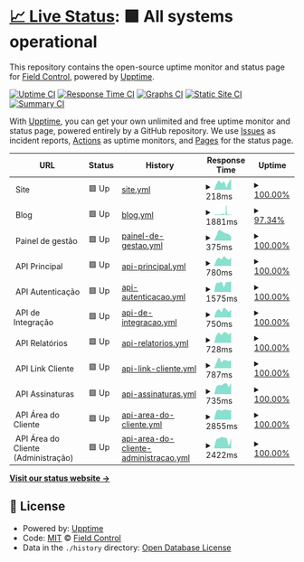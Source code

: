 # [📈 Live Status](https://status.fieldcontrol.com.br): <!--live status--> **🟩 All systems operational**

This repository contains the open-source uptime monitor and status page for [Field Control](https://fieldcontrol.com.br), powered by [Upptime](https://github.com/upptime/upptime).

[![Uptime CI](https://github.com/FieldControl/status/workflows/Uptime%20CI/badge.svg)](https://github.com/FieldControl/status/actions?query=workflow%3A%22Uptime+CI%22)
[![Response Time CI](https://github.com/FieldControl/status/workflows/Response%20Time%20CI/badge.svg)](https://github.com/FieldControl/status/actions?query=workflow%3A%22Response+Time+CI%22)
[![Graphs CI](https://github.com/FieldControl/status/workflows/Graphs%20CI/badge.svg)](https://github.com/FieldControl/status/actions?query=workflow%3A%22Graphs+CI%22)
[![Static Site CI](https://github.com/FieldControl/status/workflows/Static%20Site%20CI/badge.svg)](https://github.com/FieldControl/status/actions?query=workflow%3A%22Static+Site+CI%22)
[![Summary CI](https://github.com/FieldControl/status/workflows/Summary%20CI/badge.svg)](https://github.com/FieldControl/status/actions?query=workflow%3A%22Summary+CI%22)

With [Upptime](https://upptime.js.org), you can get your own unlimited and free uptime monitor and status page, powered entirely by a GitHub repository. We use [Issues](https://github.com/FieldControl/status/issues) as incident reports, [Actions](https://github.com/FieldControl/status/actions) as uptime monitors, and [Pages](https://status.fieldcontrol.com.br) for the status page.

<!--start: status pages-->
<!-- This summary is generated by Upptime (https://github.com/upptime/upptime) -->
<!-- Do not edit this manually, your changes will be overwritten -->
<!-- prettier-ignore -->
| URL | Status | History | Response Time | Uptime |
| --- | ------ | ------- | ------------- | ------ |
| <img alt="" src="https://app.fieldcontrol.com.br/favicon.ico" height="13"> Site | 🟩 Up | [site.yml](https://github.com/FieldControl/status/commits/HEAD/history/site.yml) | <details><summary><img alt="Response time graph" src="./graphs/site/response-time-week.png" height="20"> 218ms</summary><br><a href="https://status.fieldcontrol.com.br/history/site"><img alt="Response time 169" src="https://img.shields.io/endpoint?url=https%3A%2F%2Fraw.githubusercontent.com%2FFieldControl%2Fstatus%2FHEAD%2Fapi%2Fsite%2Fresponse-time.json"></a><br><a href="https://status.fieldcontrol.com.br/history/site"><img alt="24-hour response time 321" src="https://img.shields.io/endpoint?url=https%3A%2F%2Fraw.githubusercontent.com%2FFieldControl%2Fstatus%2FHEAD%2Fapi%2Fsite%2Fresponse-time-day.json"></a><br><a href="https://status.fieldcontrol.com.br/history/site"><img alt="7-day response time 218" src="https://img.shields.io/endpoint?url=https%3A%2F%2Fraw.githubusercontent.com%2FFieldControl%2Fstatus%2FHEAD%2Fapi%2Fsite%2Fresponse-time-week.json"></a><br><a href="https://status.fieldcontrol.com.br/history/site"><img alt="30-day response time 172" src="https://img.shields.io/endpoint?url=https%3A%2F%2Fraw.githubusercontent.com%2FFieldControl%2Fstatus%2FHEAD%2Fapi%2Fsite%2Fresponse-time-month.json"></a><br><a href="https://status.fieldcontrol.com.br/history/site"><img alt="1-year response time 169" src="https://img.shields.io/endpoint?url=https%3A%2F%2Fraw.githubusercontent.com%2FFieldControl%2Fstatus%2FHEAD%2Fapi%2Fsite%2Fresponse-time-year.json"></a></details> | <details><summary><a href="https://status.fieldcontrol.com.br/history/site">100.00%</a></summary><a href="https://status.fieldcontrol.com.br/history/site"><img alt="All-time uptime 100.00%" src="https://img.shields.io/endpoint?url=https%3A%2F%2Fraw.githubusercontent.com%2FFieldControl%2Fstatus%2FHEAD%2Fapi%2Fsite%2Fuptime.json"></a><br><a href="https://status.fieldcontrol.com.br/history/site"><img alt="24-hour uptime 100.00%" src="https://img.shields.io/endpoint?url=https%3A%2F%2Fraw.githubusercontent.com%2FFieldControl%2Fstatus%2FHEAD%2Fapi%2Fsite%2Fuptime-day.json"></a><br><a href="https://status.fieldcontrol.com.br/history/site"><img alt="7-day uptime 100.00%" src="https://img.shields.io/endpoint?url=https%3A%2F%2Fraw.githubusercontent.com%2FFieldControl%2Fstatus%2FHEAD%2Fapi%2Fsite%2Fuptime-week.json"></a><br><a href="https://status.fieldcontrol.com.br/history/site"><img alt="30-day uptime 100.00%" src="https://img.shields.io/endpoint?url=https%3A%2F%2Fraw.githubusercontent.com%2FFieldControl%2Fstatus%2FHEAD%2Fapi%2Fsite%2Fuptime-month.json"></a><br><a href="https://status.fieldcontrol.com.br/history/site"><img alt="1-year uptime 100.00%" src="https://img.shields.io/endpoint?url=https%3A%2F%2Fraw.githubusercontent.com%2FFieldControl%2Fstatus%2FHEAD%2Fapi%2Fsite%2Fuptime-year.json"></a></details>
| <img alt="" src="https://app.fieldcontrol.com.br/favicon.ico" height="13"> Blog | 🟩 Up | [blog.yml](https://github.com/FieldControl/status/commits/HEAD/history/blog.yml) | <details><summary><img alt="Response time graph" src="./graphs/blog/response-time-week.png" height="20"> 1881ms</summary><br><a href="https://status.fieldcontrol.com.br/history/blog"><img alt="Response time 542" src="https://img.shields.io/endpoint?url=https%3A%2F%2Fraw.githubusercontent.com%2FFieldControl%2Fstatus%2FHEAD%2Fapi%2Fblog%2Fresponse-time.json"></a><br><a href="https://status.fieldcontrol.com.br/history/blog"><img alt="24-hour response time 3413" src="https://img.shields.io/endpoint?url=https%3A%2F%2Fraw.githubusercontent.com%2FFieldControl%2Fstatus%2FHEAD%2Fapi%2Fblog%2Fresponse-time-day.json"></a><br><a href="https://status.fieldcontrol.com.br/history/blog"><img alt="7-day response time 1881" src="https://img.shields.io/endpoint?url=https%3A%2F%2Fraw.githubusercontent.com%2FFieldControl%2Fstatus%2FHEAD%2Fapi%2Fblog%2Fresponse-time-week.json"></a><br><a href="https://status.fieldcontrol.com.br/history/blog"><img alt="30-day response time 1203" src="https://img.shields.io/endpoint?url=https%3A%2F%2Fraw.githubusercontent.com%2FFieldControl%2Fstatus%2FHEAD%2Fapi%2Fblog%2Fresponse-time-month.json"></a><br><a href="https://status.fieldcontrol.com.br/history/blog"><img alt="1-year response time 542" src="https://img.shields.io/endpoint?url=https%3A%2F%2Fraw.githubusercontent.com%2FFieldControl%2Fstatus%2FHEAD%2Fapi%2Fblog%2Fresponse-time-year.json"></a></details> | <details><summary><a href="https://status.fieldcontrol.com.br/history/blog">97.34%</a></summary><a href="https://status.fieldcontrol.com.br/history/blog"><img alt="All-time uptime 99.55%" src="https://img.shields.io/endpoint?url=https%3A%2F%2Fraw.githubusercontent.com%2FFieldControl%2Fstatus%2FHEAD%2Fapi%2Fblog%2Fuptime.json"></a><br><a href="https://status.fieldcontrol.com.br/history/blog"><img alt="24-hour uptime 95.62%" src="https://img.shields.io/endpoint?url=https%3A%2F%2Fraw.githubusercontent.com%2FFieldControl%2Fstatus%2FHEAD%2Fapi%2Fblog%2Fuptime-day.json"></a><br><a href="https://status.fieldcontrol.com.br/history/blog"><img alt="7-day uptime 97.34%" src="https://img.shields.io/endpoint?url=https%3A%2F%2Fraw.githubusercontent.com%2FFieldControl%2Fstatus%2FHEAD%2Fapi%2Fblog%2Fuptime-week.json"></a><br><a href="https://status.fieldcontrol.com.br/history/blog"><img alt="30-day uptime 99.27%" src="https://img.shields.io/endpoint?url=https%3A%2F%2Fraw.githubusercontent.com%2FFieldControl%2Fstatus%2FHEAD%2Fapi%2Fblog%2Fuptime-month.json"></a><br><a href="https://status.fieldcontrol.com.br/history/blog"><img alt="1-year uptime 99.55%" src="https://img.shields.io/endpoint?url=https%3A%2F%2Fraw.githubusercontent.com%2FFieldControl%2Fstatus%2FHEAD%2Fapi%2Fblog%2Fuptime-year.json"></a></details>
| <img alt="" src="https://app.fieldcontrol.com.br/favicon.ico" height="13"> Painel de gestão | 🟩 Up | [painel-de-gestao.yml](https://github.com/FieldControl/status/commits/HEAD/history/painel-de-gestao.yml) | <details><summary><img alt="Response time graph" src="./graphs/painel-de-gestao/response-time-week.png" height="20"> 375ms</summary><br><a href="https://status.fieldcontrol.com.br/history/painel-de-gestao"><img alt="Response time 384" src="https://img.shields.io/endpoint?url=https%3A%2F%2Fraw.githubusercontent.com%2FFieldControl%2Fstatus%2FHEAD%2Fapi%2Fpainel-de-gestao%2Fresponse-time.json"></a><br><a href="https://status.fieldcontrol.com.br/history/painel-de-gestao"><img alt="24-hour response time 190" src="https://img.shields.io/endpoint?url=https%3A%2F%2Fraw.githubusercontent.com%2FFieldControl%2Fstatus%2FHEAD%2Fapi%2Fpainel-de-gestao%2Fresponse-time-day.json"></a><br><a href="https://status.fieldcontrol.com.br/history/painel-de-gestao"><img alt="7-day response time 375" src="https://img.shields.io/endpoint?url=https%3A%2F%2Fraw.githubusercontent.com%2FFieldControl%2Fstatus%2FHEAD%2Fapi%2Fpainel-de-gestao%2Fresponse-time-week.json"></a><br><a href="https://status.fieldcontrol.com.br/history/painel-de-gestao"><img alt="30-day response time 338" src="https://img.shields.io/endpoint?url=https%3A%2F%2Fraw.githubusercontent.com%2FFieldControl%2Fstatus%2FHEAD%2Fapi%2Fpainel-de-gestao%2Fresponse-time-month.json"></a><br><a href="https://status.fieldcontrol.com.br/history/painel-de-gestao"><img alt="1-year response time 384" src="https://img.shields.io/endpoint?url=https%3A%2F%2Fraw.githubusercontent.com%2FFieldControl%2Fstatus%2FHEAD%2Fapi%2Fpainel-de-gestao%2Fresponse-time-year.json"></a></details> | <details><summary><a href="https://status.fieldcontrol.com.br/history/painel-de-gestao">100.00%</a></summary><a href="https://status.fieldcontrol.com.br/history/painel-de-gestao"><img alt="All-time uptime 100.00%" src="https://img.shields.io/endpoint?url=https%3A%2F%2Fraw.githubusercontent.com%2FFieldControl%2Fstatus%2FHEAD%2Fapi%2Fpainel-de-gestao%2Fuptime.json"></a><br><a href="https://status.fieldcontrol.com.br/history/painel-de-gestao"><img alt="24-hour uptime 100.00%" src="https://img.shields.io/endpoint?url=https%3A%2F%2Fraw.githubusercontent.com%2FFieldControl%2Fstatus%2FHEAD%2Fapi%2Fpainel-de-gestao%2Fuptime-day.json"></a><br><a href="https://status.fieldcontrol.com.br/history/painel-de-gestao"><img alt="7-day uptime 100.00%" src="https://img.shields.io/endpoint?url=https%3A%2F%2Fraw.githubusercontent.com%2FFieldControl%2Fstatus%2FHEAD%2Fapi%2Fpainel-de-gestao%2Fuptime-week.json"></a><br><a href="https://status.fieldcontrol.com.br/history/painel-de-gestao"><img alt="30-day uptime 100.00%" src="https://img.shields.io/endpoint?url=https%3A%2F%2Fraw.githubusercontent.com%2FFieldControl%2Fstatus%2FHEAD%2Fapi%2Fpainel-de-gestao%2Fuptime-month.json"></a><br><a href="https://status.fieldcontrol.com.br/history/painel-de-gestao"><img alt="1-year uptime 100.00%" src="https://img.shields.io/endpoint?url=https%3A%2F%2Fraw.githubusercontent.com%2FFieldControl%2Fstatus%2FHEAD%2Fapi%2Fpainel-de-gestao%2Fuptime-year.json"></a></details>
| <img alt="" src="https://favicons.githubusercontent.com/null" height="13"> API Principal | 🟩 Up | [api-principal.yml](https://github.com/FieldControl/status/commits/HEAD/history/api-principal.yml) | <details><summary><img alt="Response time graph" src="./graphs/api-principal/response-time-week.png" height="20"> 780ms</summary><br><a href="https://status.fieldcontrol.com.br/history/api-principal"><img alt="Response time 785" src="https://img.shields.io/endpoint?url=https%3A%2F%2Fraw.githubusercontent.com%2FFieldControl%2Fstatus%2FHEAD%2Fapi%2Fapi-principal%2Fresponse-time.json"></a><br><a href="https://status.fieldcontrol.com.br/history/api-principal"><img alt="24-hour response time 845" src="https://img.shields.io/endpoint?url=https%3A%2F%2Fraw.githubusercontent.com%2FFieldControl%2Fstatus%2FHEAD%2Fapi%2Fapi-principal%2Fresponse-time-day.json"></a><br><a href="https://status.fieldcontrol.com.br/history/api-principal"><img alt="7-day response time 780" src="https://img.shields.io/endpoint?url=https%3A%2F%2Fraw.githubusercontent.com%2FFieldControl%2Fstatus%2FHEAD%2Fapi%2Fapi-principal%2Fresponse-time-week.json"></a><br><a href="https://status.fieldcontrol.com.br/history/api-principal"><img alt="30-day response time 732" src="https://img.shields.io/endpoint?url=https%3A%2F%2Fraw.githubusercontent.com%2FFieldControl%2Fstatus%2FHEAD%2Fapi%2Fapi-principal%2Fresponse-time-month.json"></a><br><a href="https://status.fieldcontrol.com.br/history/api-principal"><img alt="1-year response time 785" src="https://img.shields.io/endpoint?url=https%3A%2F%2Fraw.githubusercontent.com%2FFieldControl%2Fstatus%2FHEAD%2Fapi%2Fapi-principal%2Fresponse-time-year.json"></a></details> | <details><summary><a href="https://status.fieldcontrol.com.br/history/api-principal">100.00%</a></summary><a href="https://status.fieldcontrol.com.br/history/api-principal"><img alt="All-time uptime 100.00%" src="https://img.shields.io/endpoint?url=https%3A%2F%2Fraw.githubusercontent.com%2FFieldControl%2Fstatus%2FHEAD%2Fapi%2Fapi-principal%2Fuptime.json"></a><br><a href="https://status.fieldcontrol.com.br/history/api-principal"><img alt="24-hour uptime 100.00%" src="https://img.shields.io/endpoint?url=https%3A%2F%2Fraw.githubusercontent.com%2FFieldControl%2Fstatus%2FHEAD%2Fapi%2Fapi-principal%2Fuptime-day.json"></a><br><a href="https://status.fieldcontrol.com.br/history/api-principal"><img alt="7-day uptime 100.00%" src="https://img.shields.io/endpoint?url=https%3A%2F%2Fraw.githubusercontent.com%2FFieldControl%2Fstatus%2FHEAD%2Fapi%2Fapi-principal%2Fuptime-week.json"></a><br><a href="https://status.fieldcontrol.com.br/history/api-principal"><img alt="30-day uptime 100.00%" src="https://img.shields.io/endpoint?url=https%3A%2F%2Fraw.githubusercontent.com%2FFieldControl%2Fstatus%2FHEAD%2Fapi%2Fapi-principal%2Fuptime-month.json"></a><br><a href="https://status.fieldcontrol.com.br/history/api-principal"><img alt="1-year uptime 100.00%" src="https://img.shields.io/endpoint?url=https%3A%2F%2Fraw.githubusercontent.com%2FFieldControl%2Fstatus%2FHEAD%2Fapi%2Fapi-principal%2Fuptime-year.json"></a></details>
| <img alt="" src="https://favicons.githubusercontent.com/null" height="13"> API Autenticação | 🟩 Up | [api-autenticacao.yml](https://github.com/FieldControl/status/commits/HEAD/history/api-autenticacao.yml) | <details><summary><img alt="Response time graph" src="./graphs/api-autenticacao/response-time-week.png" height="20"> 1575ms</summary><br><a href="https://status.fieldcontrol.com.br/history/api-autenticacao"><img alt="Response time 1095" src="https://img.shields.io/endpoint?url=https%3A%2F%2Fraw.githubusercontent.com%2FFieldControl%2Fstatus%2FHEAD%2Fapi%2Fapi-autenticacao%2Fresponse-time.json"></a><br><a href="https://status.fieldcontrol.com.br/history/api-autenticacao"><img alt="24-hour response time 1833" src="https://img.shields.io/endpoint?url=https%3A%2F%2Fraw.githubusercontent.com%2FFieldControl%2Fstatus%2FHEAD%2Fapi%2Fapi-autenticacao%2Fresponse-time-day.json"></a><br><a href="https://status.fieldcontrol.com.br/history/api-autenticacao"><img alt="7-day response time 1575" src="https://img.shields.io/endpoint?url=https%3A%2F%2Fraw.githubusercontent.com%2FFieldControl%2Fstatus%2FHEAD%2Fapi%2Fapi-autenticacao%2Fresponse-time-week.json"></a><br><a href="https://status.fieldcontrol.com.br/history/api-autenticacao"><img alt="30-day response time 1439" src="https://img.shields.io/endpoint?url=https%3A%2F%2Fraw.githubusercontent.com%2FFieldControl%2Fstatus%2FHEAD%2Fapi%2Fapi-autenticacao%2Fresponse-time-month.json"></a><br><a href="https://status.fieldcontrol.com.br/history/api-autenticacao"><img alt="1-year response time 1095" src="https://img.shields.io/endpoint?url=https%3A%2F%2Fraw.githubusercontent.com%2FFieldControl%2Fstatus%2FHEAD%2Fapi%2Fapi-autenticacao%2Fresponse-time-year.json"></a></details> | <details><summary><a href="https://status.fieldcontrol.com.br/history/api-autenticacao">100.00%</a></summary><a href="https://status.fieldcontrol.com.br/history/api-autenticacao"><img alt="All-time uptime 100.00%" src="https://img.shields.io/endpoint?url=https%3A%2F%2Fraw.githubusercontent.com%2FFieldControl%2Fstatus%2FHEAD%2Fapi%2Fapi-autenticacao%2Fuptime.json"></a><br><a href="https://status.fieldcontrol.com.br/history/api-autenticacao"><img alt="24-hour uptime 100.00%" src="https://img.shields.io/endpoint?url=https%3A%2F%2Fraw.githubusercontent.com%2FFieldControl%2Fstatus%2FHEAD%2Fapi%2Fapi-autenticacao%2Fuptime-day.json"></a><br><a href="https://status.fieldcontrol.com.br/history/api-autenticacao"><img alt="7-day uptime 100.00%" src="https://img.shields.io/endpoint?url=https%3A%2F%2Fraw.githubusercontent.com%2FFieldControl%2Fstatus%2FHEAD%2Fapi%2Fapi-autenticacao%2Fuptime-week.json"></a><br><a href="https://status.fieldcontrol.com.br/history/api-autenticacao"><img alt="30-day uptime 100.00%" src="https://img.shields.io/endpoint?url=https%3A%2F%2Fraw.githubusercontent.com%2FFieldControl%2Fstatus%2FHEAD%2Fapi%2Fapi-autenticacao%2Fuptime-month.json"></a><br><a href="https://status.fieldcontrol.com.br/history/api-autenticacao"><img alt="1-year uptime 100.00%" src="https://img.shields.io/endpoint?url=https%3A%2F%2Fraw.githubusercontent.com%2FFieldControl%2Fstatus%2FHEAD%2Fapi%2Fapi-autenticacao%2Fuptime-year.json"></a></details>
| <img alt="" src="https://favicons.githubusercontent.com/null" height="13"> API de Integração | 🟩 Up | [api-de-integracao.yml](https://github.com/FieldControl/status/commits/HEAD/history/api-de-integracao.yml) | <details><summary><img alt="Response time graph" src="./graphs/api-de-integracao/response-time-week.png" height="20"> 750ms</summary><br><a href="https://status.fieldcontrol.com.br/history/api-de-integracao"><img alt="Response time 765" src="https://img.shields.io/endpoint?url=https%3A%2F%2Fraw.githubusercontent.com%2FFieldControl%2Fstatus%2FHEAD%2Fapi%2Fapi-de-integracao%2Fresponse-time.json"></a><br><a href="https://status.fieldcontrol.com.br/history/api-de-integracao"><img alt="24-hour response time 802" src="https://img.shields.io/endpoint?url=https%3A%2F%2Fraw.githubusercontent.com%2FFieldControl%2Fstatus%2FHEAD%2Fapi%2Fapi-de-integracao%2Fresponse-time-day.json"></a><br><a href="https://status.fieldcontrol.com.br/history/api-de-integracao"><img alt="7-day response time 750" src="https://img.shields.io/endpoint?url=https%3A%2F%2Fraw.githubusercontent.com%2FFieldControl%2Fstatus%2FHEAD%2Fapi%2Fapi-de-integracao%2Fresponse-time-week.json"></a><br><a href="https://status.fieldcontrol.com.br/history/api-de-integracao"><img alt="30-day response time 706" src="https://img.shields.io/endpoint?url=https%3A%2F%2Fraw.githubusercontent.com%2FFieldControl%2Fstatus%2FHEAD%2Fapi%2Fapi-de-integracao%2Fresponse-time-month.json"></a><br><a href="https://status.fieldcontrol.com.br/history/api-de-integracao"><img alt="1-year response time 765" src="https://img.shields.io/endpoint?url=https%3A%2F%2Fraw.githubusercontent.com%2FFieldControl%2Fstatus%2FHEAD%2Fapi%2Fapi-de-integracao%2Fresponse-time-year.json"></a></details> | <details><summary><a href="https://status.fieldcontrol.com.br/history/api-de-integracao">100.00%</a></summary><a href="https://status.fieldcontrol.com.br/history/api-de-integracao"><img alt="All-time uptime 100.00%" src="https://img.shields.io/endpoint?url=https%3A%2F%2Fraw.githubusercontent.com%2FFieldControl%2Fstatus%2FHEAD%2Fapi%2Fapi-de-integracao%2Fuptime.json"></a><br><a href="https://status.fieldcontrol.com.br/history/api-de-integracao"><img alt="24-hour uptime 100.00%" src="https://img.shields.io/endpoint?url=https%3A%2F%2Fraw.githubusercontent.com%2FFieldControl%2Fstatus%2FHEAD%2Fapi%2Fapi-de-integracao%2Fuptime-day.json"></a><br><a href="https://status.fieldcontrol.com.br/history/api-de-integracao"><img alt="7-day uptime 100.00%" src="https://img.shields.io/endpoint?url=https%3A%2F%2Fraw.githubusercontent.com%2FFieldControl%2Fstatus%2FHEAD%2Fapi%2Fapi-de-integracao%2Fuptime-week.json"></a><br><a href="https://status.fieldcontrol.com.br/history/api-de-integracao"><img alt="30-day uptime 100.00%" src="https://img.shields.io/endpoint?url=https%3A%2F%2Fraw.githubusercontent.com%2FFieldControl%2Fstatus%2FHEAD%2Fapi%2Fapi-de-integracao%2Fuptime-month.json"></a><br><a href="https://status.fieldcontrol.com.br/history/api-de-integracao"><img alt="1-year uptime 100.00%" src="https://img.shields.io/endpoint?url=https%3A%2F%2Fraw.githubusercontent.com%2FFieldControl%2Fstatus%2FHEAD%2Fapi%2Fapi-de-integracao%2Fuptime-year.json"></a></details>
| <img alt="" src="https://favicons.githubusercontent.com/null" height="13"> API Relatórios | 🟩 Up | [api-relatorios.yml](https://github.com/FieldControl/status/commits/HEAD/history/api-relatorios.yml) | <details><summary><img alt="Response time graph" src="./graphs/api-relatorios/response-time-week.png" height="20"> 728ms</summary><br><a href="https://status.fieldcontrol.com.br/history/api-relatorios"><img alt="Response time 836" src="https://img.shields.io/endpoint?url=https%3A%2F%2Fraw.githubusercontent.com%2FFieldControl%2Fstatus%2FHEAD%2Fapi%2Fapi-relatorios%2Fresponse-time.json"></a><br><a href="https://status.fieldcontrol.com.br/history/api-relatorios"><img alt="24-hour response time 820" src="https://img.shields.io/endpoint?url=https%3A%2F%2Fraw.githubusercontent.com%2FFieldControl%2Fstatus%2FHEAD%2Fapi%2Fapi-relatorios%2Fresponse-time-day.json"></a><br><a href="https://status.fieldcontrol.com.br/history/api-relatorios"><img alt="7-day response time 728" src="https://img.shields.io/endpoint?url=https%3A%2F%2Fraw.githubusercontent.com%2FFieldControl%2Fstatus%2FHEAD%2Fapi%2Fapi-relatorios%2Fresponse-time-week.json"></a><br><a href="https://status.fieldcontrol.com.br/history/api-relatorios"><img alt="30-day response time 781" src="https://img.shields.io/endpoint?url=https%3A%2F%2Fraw.githubusercontent.com%2FFieldControl%2Fstatus%2FHEAD%2Fapi%2Fapi-relatorios%2Fresponse-time-month.json"></a><br><a href="https://status.fieldcontrol.com.br/history/api-relatorios"><img alt="1-year response time 836" src="https://img.shields.io/endpoint?url=https%3A%2F%2Fraw.githubusercontent.com%2FFieldControl%2Fstatus%2FHEAD%2Fapi%2Fapi-relatorios%2Fresponse-time-year.json"></a></details> | <details><summary><a href="https://status.fieldcontrol.com.br/history/api-relatorios">100.00%</a></summary><a href="https://status.fieldcontrol.com.br/history/api-relatorios"><img alt="All-time uptime 100.00%" src="https://img.shields.io/endpoint?url=https%3A%2F%2Fraw.githubusercontent.com%2FFieldControl%2Fstatus%2FHEAD%2Fapi%2Fapi-relatorios%2Fuptime.json"></a><br><a href="https://status.fieldcontrol.com.br/history/api-relatorios"><img alt="24-hour uptime 100.00%" src="https://img.shields.io/endpoint?url=https%3A%2F%2Fraw.githubusercontent.com%2FFieldControl%2Fstatus%2FHEAD%2Fapi%2Fapi-relatorios%2Fuptime-day.json"></a><br><a href="https://status.fieldcontrol.com.br/history/api-relatorios"><img alt="7-day uptime 100.00%" src="https://img.shields.io/endpoint?url=https%3A%2F%2Fraw.githubusercontent.com%2FFieldControl%2Fstatus%2FHEAD%2Fapi%2Fapi-relatorios%2Fuptime-week.json"></a><br><a href="https://status.fieldcontrol.com.br/history/api-relatorios"><img alt="30-day uptime 100.00%" src="https://img.shields.io/endpoint?url=https%3A%2F%2Fraw.githubusercontent.com%2FFieldControl%2Fstatus%2FHEAD%2Fapi%2Fapi-relatorios%2Fuptime-month.json"></a><br><a href="https://status.fieldcontrol.com.br/history/api-relatorios"><img alt="1-year uptime 100.00%" src="https://img.shields.io/endpoint?url=https%3A%2F%2Fraw.githubusercontent.com%2FFieldControl%2Fstatus%2FHEAD%2Fapi%2Fapi-relatorios%2Fuptime-year.json"></a></details>
| <img alt="" src="https://favicons.githubusercontent.com/null" height="13"> API Link Cliente | 🟩 Up | [api-link-cliente.yml](https://github.com/FieldControl/status/commits/HEAD/history/api-link-cliente.yml) | <details><summary><img alt="Response time graph" src="./graphs/api-link-cliente/response-time-week.png" height="20"> 787ms</summary><br><a href="https://status.fieldcontrol.com.br/history/api-link-cliente"><img alt="Response time 1134" src="https://img.shields.io/endpoint?url=https%3A%2F%2Fraw.githubusercontent.com%2FFieldControl%2Fstatus%2FHEAD%2Fapi%2Fapi-link-cliente%2Fresponse-time.json"></a><br><a href="https://status.fieldcontrol.com.br/history/api-link-cliente"><img alt="24-hour response time 810" src="https://img.shields.io/endpoint?url=https%3A%2F%2Fraw.githubusercontent.com%2FFieldControl%2Fstatus%2FHEAD%2Fapi%2Fapi-link-cliente%2Fresponse-time-day.json"></a><br><a href="https://status.fieldcontrol.com.br/history/api-link-cliente"><img alt="7-day response time 787" src="https://img.shields.io/endpoint?url=https%3A%2F%2Fraw.githubusercontent.com%2FFieldControl%2Fstatus%2FHEAD%2Fapi%2Fapi-link-cliente%2Fresponse-time-week.json"></a><br><a href="https://status.fieldcontrol.com.br/history/api-link-cliente"><img alt="30-day response time 829" src="https://img.shields.io/endpoint?url=https%3A%2F%2Fraw.githubusercontent.com%2FFieldControl%2Fstatus%2FHEAD%2Fapi%2Fapi-link-cliente%2Fresponse-time-month.json"></a><br><a href="https://status.fieldcontrol.com.br/history/api-link-cliente"><img alt="1-year response time 1134" src="https://img.shields.io/endpoint?url=https%3A%2F%2Fraw.githubusercontent.com%2FFieldControl%2Fstatus%2FHEAD%2Fapi%2Fapi-link-cliente%2Fresponse-time-year.json"></a></details> | <details><summary><a href="https://status.fieldcontrol.com.br/history/api-link-cliente">100.00%</a></summary><a href="https://status.fieldcontrol.com.br/history/api-link-cliente"><img alt="All-time uptime 99.99%" src="https://img.shields.io/endpoint?url=https%3A%2F%2Fraw.githubusercontent.com%2FFieldControl%2Fstatus%2FHEAD%2Fapi%2Fapi-link-cliente%2Fuptime.json"></a><br><a href="https://status.fieldcontrol.com.br/history/api-link-cliente"><img alt="24-hour uptime 100.00%" src="https://img.shields.io/endpoint?url=https%3A%2F%2Fraw.githubusercontent.com%2FFieldControl%2Fstatus%2FHEAD%2Fapi%2Fapi-link-cliente%2Fuptime-day.json"></a><br><a href="https://status.fieldcontrol.com.br/history/api-link-cliente"><img alt="7-day uptime 100.00%" src="https://img.shields.io/endpoint?url=https%3A%2F%2Fraw.githubusercontent.com%2FFieldControl%2Fstatus%2FHEAD%2Fapi%2Fapi-link-cliente%2Fuptime-week.json"></a><br><a href="https://status.fieldcontrol.com.br/history/api-link-cliente"><img alt="30-day uptime 100.00%" src="https://img.shields.io/endpoint?url=https%3A%2F%2Fraw.githubusercontent.com%2FFieldControl%2Fstatus%2FHEAD%2Fapi%2Fapi-link-cliente%2Fuptime-month.json"></a><br><a href="https://status.fieldcontrol.com.br/history/api-link-cliente"><img alt="1-year uptime 99.99%" src="https://img.shields.io/endpoint?url=https%3A%2F%2Fraw.githubusercontent.com%2FFieldControl%2Fstatus%2FHEAD%2Fapi%2Fapi-link-cliente%2Fuptime-year.json"></a></details>
| <img alt="" src="https://favicons.githubusercontent.com/null" height="13"> API Assinaturas | 🟩 Up | [api-assinaturas.yml](https://github.com/FieldControl/status/commits/HEAD/history/api-assinaturas.yml) | <details><summary><img alt="Response time graph" src="./graphs/api-assinaturas/response-time-week.png" height="20"> 735ms</summary><br><a href="https://status.fieldcontrol.com.br/history/api-assinaturas"><img alt="Response time 797" src="https://img.shields.io/endpoint?url=https%3A%2F%2Fraw.githubusercontent.com%2FFieldControl%2Fstatus%2FHEAD%2Fapi%2Fapi-assinaturas%2Fresponse-time.json"></a><br><a href="https://status.fieldcontrol.com.br/history/api-assinaturas"><img alt="24-hour response time 863" src="https://img.shields.io/endpoint?url=https%3A%2F%2Fraw.githubusercontent.com%2FFieldControl%2Fstatus%2FHEAD%2Fapi%2Fapi-assinaturas%2Fresponse-time-day.json"></a><br><a href="https://status.fieldcontrol.com.br/history/api-assinaturas"><img alt="7-day response time 735" src="https://img.shields.io/endpoint?url=https%3A%2F%2Fraw.githubusercontent.com%2FFieldControl%2Fstatus%2FHEAD%2Fapi%2Fapi-assinaturas%2Fresponse-time-week.json"></a><br><a href="https://status.fieldcontrol.com.br/history/api-assinaturas"><img alt="30-day response time 717" src="https://img.shields.io/endpoint?url=https%3A%2F%2Fraw.githubusercontent.com%2FFieldControl%2Fstatus%2FHEAD%2Fapi%2Fapi-assinaturas%2Fresponse-time-month.json"></a><br><a href="https://status.fieldcontrol.com.br/history/api-assinaturas"><img alt="1-year response time 797" src="https://img.shields.io/endpoint?url=https%3A%2F%2Fraw.githubusercontent.com%2FFieldControl%2Fstatus%2FHEAD%2Fapi%2Fapi-assinaturas%2Fresponse-time-year.json"></a></details> | <details><summary><a href="https://status.fieldcontrol.com.br/history/api-assinaturas">100.00%</a></summary><a href="https://status.fieldcontrol.com.br/history/api-assinaturas"><img alt="All-time uptime 100.00%" src="https://img.shields.io/endpoint?url=https%3A%2F%2Fraw.githubusercontent.com%2FFieldControl%2Fstatus%2FHEAD%2Fapi%2Fapi-assinaturas%2Fuptime.json"></a><br><a href="https://status.fieldcontrol.com.br/history/api-assinaturas"><img alt="24-hour uptime 100.00%" src="https://img.shields.io/endpoint?url=https%3A%2F%2Fraw.githubusercontent.com%2FFieldControl%2Fstatus%2FHEAD%2Fapi%2Fapi-assinaturas%2Fuptime-day.json"></a><br><a href="https://status.fieldcontrol.com.br/history/api-assinaturas"><img alt="7-day uptime 100.00%" src="https://img.shields.io/endpoint?url=https%3A%2F%2Fraw.githubusercontent.com%2FFieldControl%2Fstatus%2FHEAD%2Fapi%2Fapi-assinaturas%2Fuptime-week.json"></a><br><a href="https://status.fieldcontrol.com.br/history/api-assinaturas"><img alt="30-day uptime 100.00%" src="https://img.shields.io/endpoint?url=https%3A%2F%2Fraw.githubusercontent.com%2FFieldControl%2Fstatus%2FHEAD%2Fapi%2Fapi-assinaturas%2Fuptime-month.json"></a><br><a href="https://status.fieldcontrol.com.br/history/api-assinaturas"><img alt="1-year uptime 100.00%" src="https://img.shields.io/endpoint?url=https%3A%2F%2Fraw.githubusercontent.com%2FFieldControl%2Fstatus%2FHEAD%2Fapi%2Fapi-assinaturas%2Fuptime-year.json"></a></details>
| <img alt="" src="https://favicons.githubusercontent.com/null" height="13"> API Área do Cliente | 🟩 Up | [api-area-do-cliente.yml](https://github.com/FieldControl/status/commits/HEAD/history/api-area-do-cliente.yml) | <details><summary><img alt="Response time graph" src="./graphs/api-area-do-cliente/response-time-week.png" height="20"> 2855ms</summary><br><a href="https://status.fieldcontrol.com.br/history/api-area-do-cliente"><img alt="Response time 1527" src="https://img.shields.io/endpoint?url=https%3A%2F%2Fraw.githubusercontent.com%2FFieldControl%2Fstatus%2FHEAD%2Fapi%2Fapi-area-do-cliente%2Fresponse-time.json"></a><br><a href="https://status.fieldcontrol.com.br/history/api-area-do-cliente"><img alt="24-hour response time 2817" src="https://img.shields.io/endpoint?url=https%3A%2F%2Fraw.githubusercontent.com%2FFieldControl%2Fstatus%2FHEAD%2Fapi%2Fapi-area-do-cliente%2Fresponse-time-day.json"></a><br><a href="https://status.fieldcontrol.com.br/history/api-area-do-cliente"><img alt="7-day response time 2855" src="https://img.shields.io/endpoint?url=https%3A%2F%2Fraw.githubusercontent.com%2FFieldControl%2Fstatus%2FHEAD%2Fapi%2Fapi-area-do-cliente%2Fresponse-time-week.json"></a><br><a href="https://status.fieldcontrol.com.br/history/api-area-do-cliente"><img alt="30-day response time 2221" src="https://img.shields.io/endpoint?url=https%3A%2F%2Fraw.githubusercontent.com%2FFieldControl%2Fstatus%2FHEAD%2Fapi%2Fapi-area-do-cliente%2Fresponse-time-month.json"></a><br><a href="https://status.fieldcontrol.com.br/history/api-area-do-cliente"><img alt="1-year response time 1527" src="https://img.shields.io/endpoint?url=https%3A%2F%2Fraw.githubusercontent.com%2FFieldControl%2Fstatus%2FHEAD%2Fapi%2Fapi-area-do-cliente%2Fresponse-time-year.json"></a></details> | <details><summary><a href="https://status.fieldcontrol.com.br/history/api-area-do-cliente">100.00%</a></summary><a href="https://status.fieldcontrol.com.br/history/api-area-do-cliente"><img alt="All-time uptime 99.99%" src="https://img.shields.io/endpoint?url=https%3A%2F%2Fraw.githubusercontent.com%2FFieldControl%2Fstatus%2FHEAD%2Fapi%2Fapi-area-do-cliente%2Fuptime.json"></a><br><a href="https://status.fieldcontrol.com.br/history/api-area-do-cliente"><img alt="24-hour uptime 100.00%" src="https://img.shields.io/endpoint?url=https%3A%2F%2Fraw.githubusercontent.com%2FFieldControl%2Fstatus%2FHEAD%2Fapi%2Fapi-area-do-cliente%2Fuptime-day.json"></a><br><a href="https://status.fieldcontrol.com.br/history/api-area-do-cliente"><img alt="7-day uptime 100.00%" src="https://img.shields.io/endpoint?url=https%3A%2F%2Fraw.githubusercontent.com%2FFieldControl%2Fstatus%2FHEAD%2Fapi%2Fapi-area-do-cliente%2Fuptime-week.json"></a><br><a href="https://status.fieldcontrol.com.br/history/api-area-do-cliente"><img alt="30-day uptime 100.00%" src="https://img.shields.io/endpoint?url=https%3A%2F%2Fraw.githubusercontent.com%2FFieldControl%2Fstatus%2FHEAD%2Fapi%2Fapi-area-do-cliente%2Fuptime-month.json"></a><br><a href="https://status.fieldcontrol.com.br/history/api-area-do-cliente"><img alt="1-year uptime 99.99%" src="https://img.shields.io/endpoint?url=https%3A%2F%2Fraw.githubusercontent.com%2FFieldControl%2Fstatus%2FHEAD%2Fapi%2Fapi-area-do-cliente%2Fuptime-year.json"></a></details>
| <img alt="" src="https://favicons.githubusercontent.com/null" height="13"> API Área do Cliente (Administração) | 🟩 Up | [api-area-do-cliente-administracao.yml](https://github.com/FieldControl/status/commits/HEAD/history/api-area-do-cliente-administracao.yml) | <details><summary><img alt="Response time graph" src="./graphs/api-area-do-cliente-administracao/response-time-week.png" height="20"> 2422ms</summary><br><a href="https://status.fieldcontrol.com.br/history/api-area-do-cliente-administracao"><img alt="Response time 1460" src="https://img.shields.io/endpoint?url=https%3A%2F%2Fraw.githubusercontent.com%2FFieldControl%2Fstatus%2FHEAD%2Fapi%2Fapi-area-do-cliente-administracao%2Fresponse-time.json"></a><br><a href="https://status.fieldcontrol.com.br/history/api-area-do-cliente-administracao"><img alt="24-hour response time 2635" src="https://img.shields.io/endpoint?url=https%3A%2F%2Fraw.githubusercontent.com%2FFieldControl%2Fstatus%2FHEAD%2Fapi%2Fapi-area-do-cliente-administracao%2Fresponse-time-day.json"></a><br><a href="https://status.fieldcontrol.com.br/history/api-area-do-cliente-administracao"><img alt="7-day response time 2422" src="https://img.shields.io/endpoint?url=https%3A%2F%2Fraw.githubusercontent.com%2FFieldControl%2Fstatus%2FHEAD%2Fapi%2Fapi-area-do-cliente-administracao%2Fresponse-time-week.json"></a><br><a href="https://status.fieldcontrol.com.br/history/api-area-do-cliente-administracao"><img alt="30-day response time 2066" src="https://img.shields.io/endpoint?url=https%3A%2F%2Fraw.githubusercontent.com%2FFieldControl%2Fstatus%2FHEAD%2Fapi%2Fapi-area-do-cliente-administracao%2Fresponse-time-month.json"></a><br><a href="https://status.fieldcontrol.com.br/history/api-area-do-cliente-administracao"><img alt="1-year response time 1460" src="https://img.shields.io/endpoint?url=https%3A%2F%2Fraw.githubusercontent.com%2FFieldControl%2Fstatus%2FHEAD%2Fapi%2Fapi-area-do-cliente-administracao%2Fresponse-time-year.json"></a></details> | <details><summary><a href="https://status.fieldcontrol.com.br/history/api-area-do-cliente-administracao">100.00%</a></summary><a href="https://status.fieldcontrol.com.br/history/api-area-do-cliente-administracao"><img alt="All-time uptime 100.00%" src="https://img.shields.io/endpoint?url=https%3A%2F%2Fraw.githubusercontent.com%2FFieldControl%2Fstatus%2FHEAD%2Fapi%2Fapi-area-do-cliente-administracao%2Fuptime.json"></a><br><a href="https://status.fieldcontrol.com.br/history/api-area-do-cliente-administracao"><img alt="24-hour uptime 100.00%" src="https://img.shields.io/endpoint?url=https%3A%2F%2Fraw.githubusercontent.com%2FFieldControl%2Fstatus%2FHEAD%2Fapi%2Fapi-area-do-cliente-administracao%2Fuptime-day.json"></a><br><a href="https://status.fieldcontrol.com.br/history/api-area-do-cliente-administracao"><img alt="7-day uptime 100.00%" src="https://img.shields.io/endpoint?url=https%3A%2F%2Fraw.githubusercontent.com%2FFieldControl%2Fstatus%2FHEAD%2Fapi%2Fapi-area-do-cliente-administracao%2Fuptime-week.json"></a><br><a href="https://status.fieldcontrol.com.br/history/api-area-do-cliente-administracao"><img alt="30-day uptime 100.00%" src="https://img.shields.io/endpoint?url=https%3A%2F%2Fraw.githubusercontent.com%2FFieldControl%2Fstatus%2FHEAD%2Fapi%2Fapi-area-do-cliente-administracao%2Fuptime-month.json"></a><br><a href="https://status.fieldcontrol.com.br/history/api-area-do-cliente-administracao"><img alt="1-year uptime 100.00%" src="https://img.shields.io/endpoint?url=https%3A%2F%2Fraw.githubusercontent.com%2FFieldControl%2Fstatus%2FHEAD%2Fapi%2Fapi-area-do-cliente-administracao%2Fuptime-year.json"></a></details>

<!--end: status pages-->

[**Visit our status website →**](https://status.fieldcontrol.com.br)

## 📄 License

- Powered by: [Upptime](https://github.com/upptime/upptime)
- Code: [MIT](./LICENSE) © [Field Control](https://fieldcontrol.com.br)
- Data in the `./history` directory: [Open Database License](https://opendatacommons.org/licenses/odbl/1-0/)
